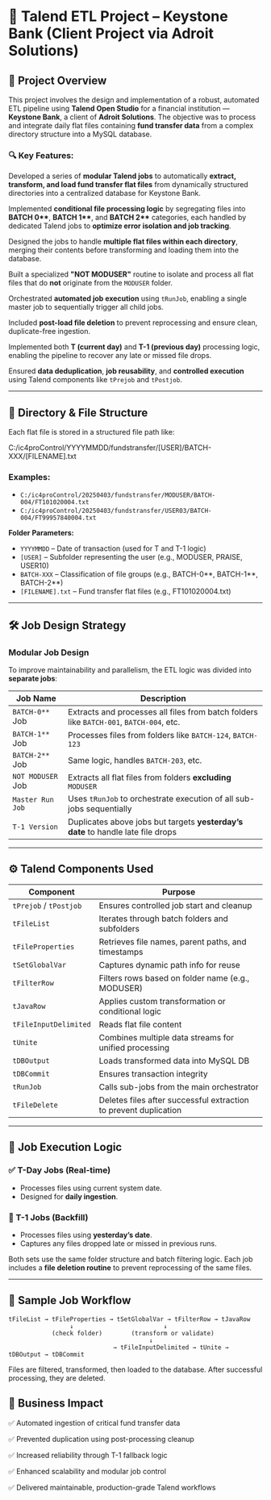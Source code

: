 # 🚀 Talend ETL Project – Keystone Bank (Client Project via Adroit Solutions)

## 🧩 Project Overview

This project involves the design and implementation of a robust, automated ETL pipeline using **Talend Open Studio** for a financial institution — **Keystone Bank**, a client of **Adroit Solutions**. The objective was to process and integrate daily flat files containing **fund transfer data** from a complex directory structure into a MySQL database.

### 🔍 Key Features:

Developed a series of **modular Talend jobs** to automatically **extract, transform, and load fund transfer flat files** from dynamically structured directories into a centralized database for Keystone Bank.

Implemented **conditional file processing logic** by segregating files into **BATCH 0\*\***, **BATCH 1\*\***, and **BATCH 2\*\*** categories, each handled by dedicated Talend jobs to **optimize error isolation and job tracking**.

Designed the jobs to handle **multiple flat files within each directory**, merging their contents before transforming and loading them into the database.

Built a specialized **"NOT MODUSER"** routine to isolate and process all flat files that do **not** originate from the `MODUSER` folder.

Orchestrated **automated job execution** using `tRunJob`, enabling a single master job to sequentially trigger all child jobs.

Included **post-load file deletion** to prevent reprocessing and ensure clean, duplicate-free ingestion.

Implemented both **T (current day)** and **T-1 (previous day)** processing logic, enabling the pipeline to recover any late or missed file drops.

Ensured **data deduplication**, **job reusability**, and **controlled execution** using Talend components like `tPrejob` and `tPostjob`.

---

## 📂 Directory & File Structure

Each flat file is stored in a structured file path like:

C:/ic4proControl/YYYYMMDD/fundstransfer/[USER]/BATCH-XXX/[FILENAME].txt


### Examples:
- `C:/ic4proControl/20250403/fundstransfer/MODUSER/BATCH-004/FT101020004.txt`
- `C:/ic4proControl/20250403/fundstransfer/USER03/BATCH-004/FT99957840004.txt`

**Folder Parameters:**
- `YYYYMMDD` – Date of transaction (used for T and T-1 logic)
- `[USER]` – Subfolder representing the user (e.g., MODUSER, PRAISE, USER10)
- `BATCH-XXX` – Classification of file groups (e.g., BATCH-0**, BATCH-1**, BATCH-2**)
- `[FILENAME].txt` – Fund transfer flat files (e.g., FT101020004.txt)

---

## 🛠 Job Design Strategy

### Modular Job Design

To improve maintainability and parallelism, the ETL logic was divided into **separate jobs**:

| Job Name | Description |
|----------|-------------|
| `BATCH-0**` Job | Extracts and processes all files from batch folders like `BATCH-001`, `BATCH-004`, etc. |
| `BATCH-1**` Job | Processes files from folders like `BATCH-124`, `BATCH-123` |
| `BATCH-2**` Job | Same logic, handles `BATCH-203`, etc. |
| `NOT MODUSER` Job | Extracts all flat files from folders **excluding** `MODUSER` |
| `Master Run Job` | Uses `tRunJob` to orchestrate execution of all sub-jobs sequentially |
| `T-1 Version` | Duplicates above jobs but targets **yesterday’s date** to handle late file drops |

---

## ⚙️ Talend Components Used

| Component | Purpose |
|----------|---------|
| `tPrejob` / `tPostjob` | Ensures controlled job start and cleanup |
| `tFileList` | Iterates through batch folders and subfolders |
| `tFileProperties` | Retrieves file names, parent paths, and timestamps |
| `tSetGlobalVar` | Captures dynamic path info for reuse |
| `tFilterRow` | Filters rows based on folder name (e.g., MODUSER) |
| `tJavaRow` | Applies custom transformation or conditional logic |
| `tFileInputDelimited` | Reads flat file content |
| `tUnite` | Combines multiple data streams for unified processing |
| `tDBOutput` | Loads transformed data into MySQL DB |
| `tDBCommit` | Ensures transaction integrity |
| `tRunJob` | Calls sub-jobs from the main orchestrator |
| `tFileDelete` | Deletes files after successful extraction to prevent duplication |

---

## 🔄 Job Execution Logic

### ✅ T-Day Jobs (Real-time)
- Processes files using current system date.
- Designed for **daily ingestion**.

### 🔁 T-1 Jobs (Backfill)
- Processes files using **yesterday’s date**.
- Captures any files dropped late or missed in previous runs.

Both sets use the same folder structure and batch filtering logic. Each job includes a **file deletion routine** to prevent reprocessing of the same files.

---

## 🧠 Sample Job Workflow

```text
tFileList → tFileProperties → tSetGlobalVar → tFilterRow → tJavaRow
                 ↓                         ↓
            (check folder)        (transform or validate)
                                       ↓
                             → tFileInputDelimited → tUnite → tDBOutput → tDBCommit
```

Files are filtered, transformed, then loaded to the database. After successful processing, they are deleted.

## 🧠 Business Impact

✅ Automated ingestion of critical fund transfer data

✅ Prevented duplication using post-processing cleanup

✅ Increased reliability through T-1 fallback logic

✅ Enhanced scalability and modular job control

✅ Delivered maintainable, production-grade Talend workflows

